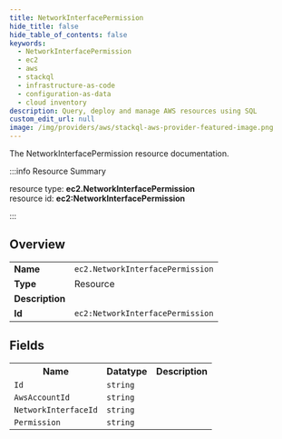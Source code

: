 ```yaml
---
title: NetworkInterfacePermission
hide_title: false
hide_table_of_contents: false
keywords:
  - NetworkInterfacePermission
  - ec2
  - aws
  - stackql
  - infrastructure-as-code
  - configuration-as-data
  - cloud inventory
description: Query, deploy and manage AWS resources using SQL
custom_edit_url: null
image: /img/providers/aws/stackql-aws-provider-featured-image.png
---
```

The NetworkInterfacePermission resource documentation.

:::info Resource Summary

<div class="row">
<div class="providerDocColumn">
<span>resource type:&nbsp;<b>ec2.NetworkInterfacePermission</b></span><br />
<span>resource id:&nbsp;<b>ec2:NetworkInterfacePermission</b></span><br />
</div>
</div>

:::

## Overview
<table><tbody>
<tr><td><b>Name</b></td><td><code>ec2.NetworkInterfacePermission</code></td></tr>
<tr><td><b>Type</b></td><td>Resource</td></tr>
<tr><td><b>Description</b></td><td></td></tr>
<tr><td><b>Id</b></td><td><code>ec2:NetworkInterfacePermission</code></td></tr>
</tbody></table>

## Fields
<table><tbody>
<tr><th>Name</th><th>Datatype</th><th>Description</th></tr>
<tr><td><code>Id</code></td><td><code>string</code></td><td></td></tr><tr><td><code>AwsAccountId</code></td><td><code>string</code></td><td></td></tr><tr><td><code>NetworkInterfaceId</code></td><td><code>string</code></td><td></td></tr><tr><td><code>Permission</code></td><td><code>string</code></td><td></td></tr>
</tbody></table>